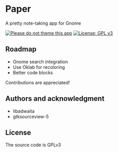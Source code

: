 # Paper

A pretty note-taking app for Gnome

[![Please do not theme this app](https://stopthemingmy.app/badge.svg)](https://stopthemingmy.app)
[![License: GPL v3](https://img.shields.io/badge/license-GPLv3-orange.svg)](http://www.gnu.org/licenses/gpl-3.0)

## Roadmap
 - Gnome search integration
 - Use Oklab for recoloring
 - Better code blocks

Contributions are appreciated!

## Authors and acknowledgment
 - libadwaita
 - gtksourceview-5

## License
The source code is GPLv3
